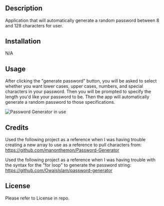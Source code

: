# <Password Generator>

## Description

Application that will automatically generate a random password between 8 and 128 characters for user. 

## Installation

N/A

## Usage

After clicking the "generate password" button, you will be asked to select whether you want lower cases, upper cases, numbers, and special characters in your password. Then you will be prompted to specify the length you'd like your password to be. Then the app will automatically generate a random password to those specifications. 

![Password Generator in use](<../Develop/Screenshot 2023-08-10 at 12.50.40 PM.png>)

## Credits

Used the following project as a reference when I was having trouble creating a new array to use as a reference to pull characters from: 
https://github.com/manonthemon/Password-Generator

Used the following project as a reference when I was having trouble with the syntax for the "for loop" to generate the password string: 
https://github.com/OwaisIslam/password-generator

## License

Please refer to License in repo. 